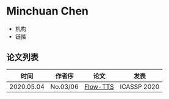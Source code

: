 # Minchuan Chen

- 机构
- 链接

## 论文列表

| 时间 | 作者序 | 论文 | 发表 |
|:-:|:-:|---|---|
| 2020.05.04 | No.03/06 | [Flow-TTS](../Models/TTS2_Acoustic/2020.05.04_Flow-TTS.md) | ICASSP 2020 |